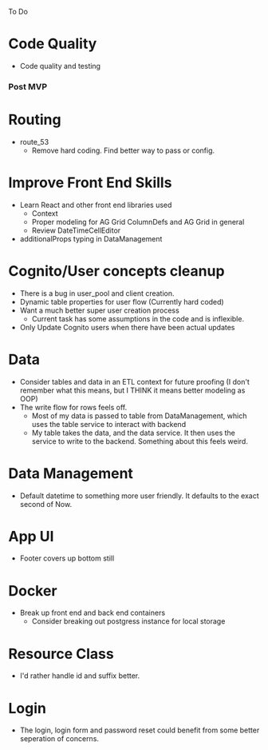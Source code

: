 To Do

# Code Quality

-   Code quality and testing

### Post MVP

# Routing

-   route_53
    -   Remove hard coding. Find better way to pass or config.

# Improve Front End Skills

-   Learn React and other front end libraries used
    -   Context
    -   Proper modeling for AG Grid ColumnDefs and AG Grid in general
    -   Review DateTimeCellEditor
-   additionalProps typing in DataManagement

# Cognito/User concepts cleanup

-   There is a bug in user_pool and client creation.
-   Dynamic table properties for user flow (Currently hard coded)
-   Want a much better super user creation process
    -   Current task has some assumptions in the code and is inflexible.
-   Only Update Cognito users when there have been actual updates

# Data

-   Consider tables and data in an ETL context for future proofing (I don't remember what this means, but I THINK it means better modeling as OOP)
-   The write flow for rows feels off.
    -   Most of my data is passed to table from DataManagement, which uses the table service to interact with backend
    -   My table takes the data, and the data service. It then uses the service to write to the backend. Something about this feels weird.

# Data Management

-   Default datetime to something more user friendly. It defaults to the exact second of Now.

# App UI

-   Footer covers up bottom still

# Docker

-   Break up front end and back end containers
    -   Consider breaking out postgress instance for local storage

# Resource Class

-   I'd rather handle id and suffix better.

# Login

-   The login, login form and password reset could benefit from some better seperation of concerns.
